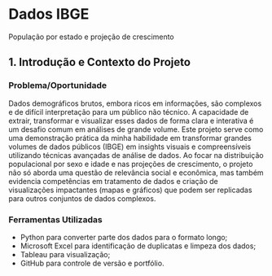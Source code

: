 # Dados IBGE
População por estado e projeção de crescimento

## 1. Introdução e Contexto do Projeto

### Problema/Oportunidade
Dados demográficos brutos, embora ricos em informações, são complexos e de difícil interpretação para um público não técnico. A capacidade de extrair, transformar e visualizar esses dados de forma clara e interativa é um desafio comum em análises de grande volume. Este projeto serve como uma demonstração prática da minha habilidade em transformar grandes volumes de dados públicos (IBGE) em insights visuais e compreensíveis utilizando técnicas avançadas de análise de dados. Ao focar na distribuição populacional por sexo e idade e nas projeções de crescimento, o projeto não só aborda uma questão de relevância social e econômica, mas também evidencia competências em tratamento de dados e criação de visualizações impactantes (mapas e gráficos) que podem ser replicadas para outros conjuntos de dados complexos.

### Ferramentas Utilizadas
- Python para converter parte dos dados para o formato longo;
- Microsoft Excel para identificação de duplicatas e limpeza dos dados;
- Tableau para visualização;
- GitHub para controle de versão e portfólio.

  

